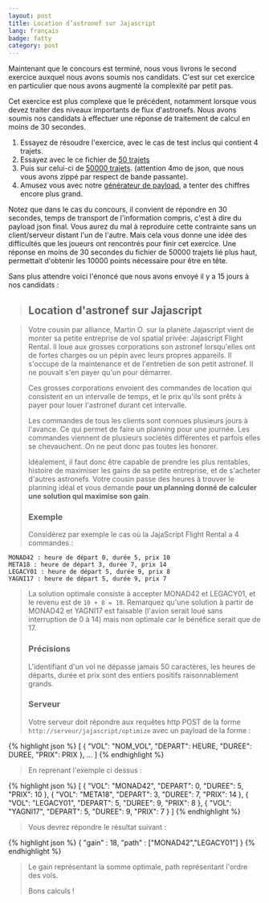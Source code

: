 ```yaml
---
layout: post
title: Location d’astronef sur Jajascript
lang: français
badge: fatty
category: post
---
```


Maintenant que le concours est terminé, nous vous livrons le second exercice auxquel nous avons soumis nos candidats. C'est sur cet exercice en particulier que nous avons augmenté la complexité par petit pas.

Cet exercice est plus complexe que le précédent, notamment lorsque vous devez traiter des niveaux importants de flux d'astronefs. Nous avons soumis nos candidats à effectuer une réponse de traitement de calcul en moins de 30 secondes.

1. Essayez de résoudre l'exercice, avec le cas de test inclus qui contient 4 trajets.
2. Essayez avec le ce fichier de [50 trajets](http://code-story.net/data/jajascript-50.zip)
3. Puis sur celui-ci de [50000 trajets](http://code-story.net/data/jajascript-10k.zip). (attention 4mo de json, que nous vous avons zippé par respect de bande passante).
4. Amusez vous avec notre [générateur de payload](https://github.com/CodeStory/jajascript-generator), a tenter des chiffres encore plus grand.

Notez que dans le cas du concours, il convient de répondre en 30 secondes, temps de transport de l'information compris, c'est à dire du payload json final. Vous aurez du mal à reproduire cette contrainte sans un client/serveur distant l'un de l'autre. Mais cela vous donne une idée des difficultés que les joueurs ont rencontrés pour finir cet exercice. Une réponse en moins de 30 secondes du fichier de 50000 trajets lié plus haut, permettait d'obtenir les 10000 points nécessaire pour être en tête.

Sans plus attendre voici l'énoncé que nous avons envoyé il y a 15 jours à nos candidats :

> ## Location d'astronef sur Jajascript

> Votre cousin par alliance, Martin O. sur la planète Jajascript vient de monter sa petite entreprise de vol spatial privée: Jajascript Flight Rental. Il loue aux grosses corporations son astronef lorsqu'elles ont de fortes charges ou un pépin avec leurs propres appareils. Il s'occupe de la maintenance et de l'entretien de son petit astronef. Il ne pouvait s'en payer qu'un pour démarrer.
> 
> Ces grosses corporations envoient des commandes de location qui consistent en un intervalle de temps, et le prix qu'ils sont prêts à payer pour louer l'astronef durant cet intervalle.
> 
> Les commandes de tous les clients sont connues plusieurs jours à l'avance. Ce qui permet de faire un planning pour une journée.
> Les commandes viennent de plusieurs sociétés différentes et parfois elles se chevauchent. On ne peut donc pas toutes les honorer.
> 
> Idéalement, il faut donc être capable de prendre les plus rentables, histoire de maximiser les gains de sa petite entreprise, et de s'acheter d'autres astronefs.
> Votre cousin passe des heures à trouver le planning idéal et vous demande **pour un planning donné de calculer une solution qui maximise son gain**.
> 
> ### Exemple
> 
> Considérez par exemple le cas où la JajaScript Flight Rental a 4 commandes :
> 

    MONAD42 : heure de départ 0, durée 5, prix 10
    META18 : heure de départ 3, durée 7, prix 14
    LEGACY01 : heure de départ 5, durée 9, prix 8
    YAGNI17 : heure de départ 5, durée 9, prix 7

> 
> La solution optimale consiste à accepter MONAD42 et LEGACY01, et le revenu est de `10 + 8 = 18`. Remarquez qu'une solution à partir de MONAD42 et YAGNI17 est faisable (l'avion serait loué sans interruption de 0 à 14) mais non optimale car le bénéfice serait que de 17.
> 
> ### Précisions
> 
> L'identifiant d'un vol ne dépasse jamais 50 caractères, les heures de départs, durée et prix sont des entiers positifs raisonnablement grands.
> 
> ### Serveur
> 
> Votre serveur doit répondre aux requêtes http POST de la forme `http://serveur/jajascript/optimize` avec un payload de la forme :
> 
{% highlight json %}
  [
    { "VOL": "NOM_VOL", "DEPART": HEURE, "DUREE": DUREE, "PRIX": PRIX }, ...
  ]
{% endhighlight %}
>
>En reprenant l'exemple ci dessus :
>
{% highlight json %}
  [
    { "VOL": "MONAD42", "DEPART": 0, "DUREE": 5, "PRIX": 10 },
    { "VOL": "META18", "DEPART": 3, "DUREE": 7, "PRIX": 14 },
    { "VOL": "LEGACY01", "DEPART": 5, "DUREE": 9, "PRIX": 8 },
    { "VOL": "YAGNI17", "DEPART": 5, "DUREE": 9, "PRIX": 7 }
  ]
{% endhighlight %}
>
>Vous devrez répondre le résultat suivant :
>
{% highlight json %}
    {
      "gain" : 18,
      "path" : ["MONAD42","LEGACY01"]
    }
{% endhighlight %}
>
>Le gain représentant la somme optimale, path représentant l'ordre des vols.
>
>Bons calculs !